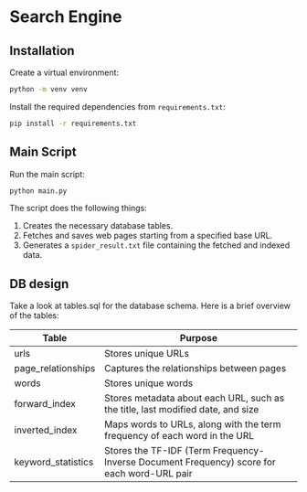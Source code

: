 # Search Engine

## Installation

Create a virtual environment:

```sh
python -m venv venv
```

Install the required dependencies from `requirements.txt`:

```sh
pip install -r requirements.txt
```

## Main Script

Run the main script:

```sh
python main.py
```

The script does the following things:

1. Creates the necessary database tables.
2. Fetches and saves web pages starting from a specified base URL.
3. Generates a `spider_result.txt` file containing the fetched and indexed data.

## DB design

Take a look at tables.sql for the database schema. Here is a brief overview of the tables:

| Table              | Purpose                                                                                    |
| ------------------ | ------------------------------------------------------------------------------------------ |
| urls               | Stores unique URLs                                                                         |
| page_relationships | Captures the relationships between pages                                                   |
| words              | Stores unique words                                                                        |
| forward_index      | Stores metadata about each URL, such as the title, last modified date, and size            |
| inverted_index     | Maps words to URLs, along with the term frequency of each word in the URL                  |
| keyword_statistics | Stores the TF-IDF (Term Frequency-Inverse Document Frequency) score for each word-URL pair |
